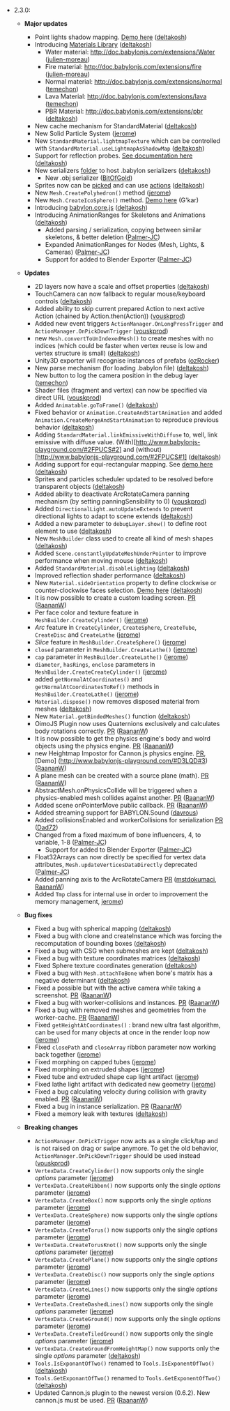 - 2.3.0:
  - **Major updates**
    - Point lights shadow mapping. [Demo here](http://www.babylonjs-playground.com/#LYCSQ#12) ([deltakosh](https://github.com/deltakosh))
    - Introducing [Materials Library](https://github.com/BabylonJS/Babylon.js/tree/master/materialsLibrary) ([deltakosh](https://github.com/deltakosh))
      - Water material: http://doc.babylonjs.com/extensions/Water ([julien-moreau](https://github.com/julien-moreau))
      - Fire material: http://doc.babylonjs.com/extensions/fire ([julien-moreau](https://github.com/julien-moreau))
      - Normal material: http://doc.babylonjs.com/extensions/normal ([temechon](https://github.com/temechon))
      - Lava Material: http://doc.babylonjs.com/extensions/lava ([temechon](https://github.com/temechon))
      - PBR Material: http://doc.babylonjs.com/extensions/pbr ([deltakosh](https://github.com/deltakosh))
    - New cache mechanism for StandardMaterial ([deltakosh](https://github.com/deltakosh))
    - New Solid Particle System ([jerome](https://github.com/jbousquie))
    - New `StandardMaterial.lightmapTexture` which can be controlled with `StandardMaterial.useLightmapAsShadowMap` ([deltakosh](https://github.com/deltakosh))
    - Support for reflection probes. [See documentation here](http://doc.babylonjs.com/tutorials/How_to_use_Reflection_probes) ([deltakosh](https://github.com/deltakosh))
    - New serializers [folder](https://github.com/BabylonJS/Babylon.js/serializers) to host .babylon serializers ([deltakosh](https://github.com/deltakosh))
      - New .obj serializer ([BitOfGold](https://github.com/BitOfGold))
    - Sprites now can be [picked](http://www.babylonjs-playground.com/#1XMVZW#4) and can use [actions](http://www.babylonjs-playground.com/#9RUHH#4) ([deltakosh](https://github.com/deltakosh))
    - New `Mesh.CreatePolyhedron()` method ([jerome](https://github.com/jbousquie))
    - New `Mesh.CreateIcoSphere()` method. [Demo here](http://www.babylonjs-playground.com/#24DUYD) (G'kar)
    - Introducing [babylon.core.js](http://doc.babylonjs.com/generals/Framework_versions) ([deltakosh](https://github.com/deltakosh))
    - Introducing AnimationRanges for Skeletons and Animations ([deltakosh](https://github.com/deltakosh))
      - Added parsing / serialization, copying between similar skeletons, &amp; better deletion ([Palmer-JC](https://github.com/Palmer-JC))
      - Expanded AnimationRanges for Nodes (Mesh, Lights, &amp; Cameras) ([Palmer-JC](https://github.com/Palmer-JC))
      - Support for added to Blender Exporter ([Palmer-JC](https://github.com/Palmer-JC))
  - **Updates**
    - 2D layers now have a scale and offset properties ([deltakosh](https://github.com/deltakosh))
    - TouchCamera can now fallback to regular mouse/keyboard controls ([deltakosh](https://github.com/deltakosh))
    - Added ability to skip current prepared Action to next active Action (chained by Action.then(Action)) ([vouskprod](http://www.github.com/vousk)) 
    - Added new event triggers `ActionManager.OnLongPressTrigger` and `ActionManager.OnPickDownTrigger` ([vouskprod](http://www.github.com/vousk)) 
    - new `Mesh.convertToUnIndexedMesh()` to create meshes with no indices (which could be faster when vertex reuse is low and vertex structure is small) ([deltakosh](https://github.com/deltakosh)) 
    - Unity3D exporter will recognise instances of prefabs ([ozRocker](https://github.com/punkoffice))
    - New parse mechanism (for loading .babylon file) ([deltakosh](https://github.com/deltakosh))   
    - New button to log the camera position in the debug layer ([temechon](https://github.com/temechon))
    - Shader files (fragment and vertex) can now be specified via direct URL ([vouskprod](http://www.github.com/vousk)) 
    - Added `Animatable.goToFrame()` ([deltakosh](https://github.com/deltakosh))   
    - Fixed behavior or `Animation.CreateAndStartAnimation` and added `Animation.CreateMergeAndStartAnimation` to reproduce previous behavior ([deltakosh](https://github.com/deltakosh))
    - Adding `StandardMaterial.linkEmissiveWithDiffuse` to, well, link emissive with diffuse value. (With)[http://www.babylonjs-playground.com/#2FPUCS#2] and (without)[http://www.babylonjs-playground.com/#2FPUCS#1] ([deltakosh](https://github.com/deltakosh))
    - Adding support for equi-rectangular mapping. See [demo here](http://www.babylonjs-playground.com/#27FN5R#12) ([deltakosh](https://github.com/deltakosh))
    - Sprites and particles scheduler updated to be resolved before transparent objects ([deltakosh](https://github.com/deltakosh))
    - Added ability to deactivate ArcRotateCamera panning mechanism (by setting panningSensibility to 0) ([vouskprod](http://www.github.com/vousk))    
    - Added `DirectionalLight.autoUpdateExtends` to prevent directional lights to adapt to scene extends ([deltakosh](https://github.com/deltakosh))
    - Added a new parameter to `debugLayer.show()` to define root element to use ([deltakosh](https://github.com/deltakosh))
    - New `MeshBuilder` class used to create all kind of mesh shapes ([deltakosh](https://github.com/deltakosh))
    - Added `Scene.constantlyUpdateMeshUnderPointer` to improve performance when moving mouse ([deltakosh](https://github.com/deltakosh))
    - Added `StandardMaterial.disableLighting` ([deltakosh](https://github.com/deltakosh))
    - Improved reflection shader performance ([deltakosh](https://github.com/deltakosh))
    - New `Material.sideOrientation` property to define clockwise or counter-clockwise faces selection. [Demo here](http://www.babylonjs-playground.com/#1TZJQY) ([deltakosh](https://github.com/deltakosh))
    - It is now possible to create a custom loading screen. [PR](https://github.com/BabylonJS/Babylon.js/pull/700) ([RaananW](https://github.com/RaananW))
    - Per face color and texture feature in `MeshBuilder.CreateCylinder()` ([jerome](https://github.com/jbousquie))
    - _Arc_ feature in `CreateCylinder`, `CreateSphere`, `CreateTube`, `CreateDisc` and `CreateLathe` ([jerome](https://github.com/jbousquie))
    - _Slice_ feature in `MeshBuilder.CreateSphere()` ([jerome](https://github.com/jbousquie))
    - `closed` parameter in `MeshBuilder.CreateLathe()` ([jerome](https://github.com/jbousquie))
    - `cap` parameter in `MeshBuilder.CreateLathe()` ([jerome](https://github.com/jbousquie))
    - `diameter`, `hasRings`, `enclose` parameters in `MeshBuilder.CreateCreateCylinder()` ([jerome](https://github.com/jbousquie))
    - added `getNormalAtCoordinates()` and `getNormalAtCoordinatesToRef()` methods in `MeshBuilder.CreateLathe()` ([jerome](https://github.com/jbousquie))
    - `Material.dispose()` now removes disposed material from meshes ([deltakosh](https://github.com/deltakosh))
    - New `Material.getBindedMeshes()` function ([deltakosh](https://github.com/deltakosh))
    - OimoJS Plugin now uses Quaternions exclusively and calculates body rotations correctly. [PR](https://github.com/BabylonJS/Babylon.js/pull/761) ([RaananW](https://github.com/RaananW))
    - It is now possible to get the physics engine's body and wolrd objects using the physics engine. [PR](https://github.com/BabylonJS/Babylon.js/pull/761) ([RaananW](https://github.com/RaananW))
    - new Heightmap Impostor for Cannon.js physics engine. [PR](https://github.com/BabylonJS/Babylon.js/pull/78), [Demo] (http://www.babylonjs-playground.com/#D3LQD#3) ([RaananW](https://github.com/RaananW))
    - A plane mesh can be created with a source plane (math). [PR](https://github.com/BabylonJS/Babylon.js/pull/779) ([RaananW](https://github.com/RaananW))
    - AbstractMesh.onPhysicsCollide will be triggered when a physics-enabled mesh collides against another. [PR](https://github.com/BabylonJS/Babylon.js/pull/806) ([RaananW](https://github.com/RaananW))
    - Added scene onPointerMove public callback. [PR](https://github.com/BabylonJS/Babylon.js/pull/810) ([RaananW](https://github.com/RaananW))
    - Added streaming support for BABYLON.Sound ([davrous](https://github.com/davrous))
    - Added collisionsEnabled and workerCollisions for serialization [PR](https://github.com/BabylonJS/Babylon.js/pull/830) ([Dad72](https://github.com/dad72))
    - Changed from a fixed maximum of bone influencers, 4, to variable, 1-8 ([Palmer-JC](https://github.com/Palmer-JC))
      - Support for added to Blender Exporter ([Palmer-JC](https://github.com/Palmer-JC))
    - Float32Arrays can now directly be specified for vertex data attributes, `Mesh.updateVerticesDataDirectly` deprecated ([Palmer-JC](https://github.com/Palmer-JC))
    - Added panning axis to the ArcRotateCamera [PR](https://github.com/BabylonJS/Babylon.js/pull/913) ([mstdokumaci](https://github.com/mstdokumaci), [RaananW](https://github.com/RaananW))
    - Added `Tmp` class for internal use in order to improvement the memory management, [jerome](https://github.com/jbousquie))


  - **Bug fixes**
    - Fixed a bug with spherical mapping ([deltakosh](https://github.com/deltakosh)) 
    - Fixed a bug with clone and createInstance which was forcing the recomputation of bounding boxes ([deltakosh](https://github.com/deltakosh)) 
    - Fixed a bug with CSG when submeshes are kept ([deltakosh](https://github.com/deltakosh)) 
    - Fixed a bug with texture coordinates matrices ([deltakosh](https://github.com/deltakosh))
    - Fixed Sphere texture coordinates generation ([deltakosh](https://github.com/deltakosh))
    - Fixed a bug with `Mesh.attachToBone` when bone's matrix has a negative determinant ([deltakosh](https://github.com/deltakosh))
    - Fixed a possible but with the active camera while taking a screenshot. [PR](https://github.com/BabylonJS/Babylon.js/pull/701) ([RaananW](https://github.com/RaananW))
    - Fixed a bug with worker-collisions and instances. [PR](https://github.com/BabylonJS/Babylon.js/pull/705) ([RaananW](https://github.com/RaananW))
    - Fixed a bug with removed meshes and geometries from the worker-cache. [PR](https://github.com/BabylonJS/Babylon.js/pull/711) ([RaananW](https://github.com/RaananW))
    - Fixed `getHeightAtCoordinates()` : brand new ultra fast algorithm, can be used for many objects at once in the render loop now ([jerome](https://github.com/jbousquie))
    - Fixed `closePath` and `closeArray` ribbon parameter now working back together ([jerome](https://github.com/jbousquie))
    - Fixed morphing on capped tubes  ([jerome](https://github.com/jbousquie))
    - Fixed morphing on extruded shapes  ([jerome](https://github.com/jbousquie))
    - Fixed tube and extruded shape cap light artifact  ([jerome](https://github.com/jbousquie))
    - Fixed lathe light artifact with dedicated new geometry  ([jerome](https://github.com/jbousquie))
    - Fixed a bug calculating velocity during collision with gravity enabled. [PR](https://github.com/BabylonJS/Babylon.js/pull/738) ([RaananW](https://github.com/RaananW))
    - Fixed a bug in instance serialization. [PR](https://github.com/BabylonJS/Babylon.js/pull/726) ([RaananW](https://github.com/RaananW))
    - Fixed a memory leak with textures ([deltakosh](https://github.com/deltakosh)) 
  - **Breaking changes**
    - `ActionManager.OnPickTrigger` now acts as a single click/tap and is not raised on drag or swipe anymore. To get the old behavior, `ActionManager.OnPickDownTrigger` should be used instead ([vouskprod](http://www.github.com/vousk)) 
    - `VertexData.CreateCylinder()` now supports only the single _options_ parameter ([jerome](https://github.com/jbousquie))
    - `VertexData.CreateRibbon()` now supports only the single _options_ parameter ([jerome](https://github.com/jbousquie))
    - `VertexData.CreateBox()` now supports only the single _options_ parameter ([jerome](https://github.com/jbousquie))
    - `VertexData.CreateSphere)` now supports only the single _options_ parameter ([jerome](https://github.com/jbousquie))
    - `VertexData.CreateTorus()` now supports only the single _options_ parameter ([jerome](https://github.com/jbousquie))
    - `VertexData.CreateTorusKnot()` now supports only the single _options_ parameter ([jerome](https://github.com/jbousquie))
    - `VertexData.CreatePlane()` now supports only the single _options_ parameter ([jerome](https://github.com/jbousquie))
    - `VertexData.CreateDisc()` now supports only the single _options_ parameter ([jerome](https://github.com/jbousquie))
    - `VertexData.CreateLines()` now supports only the single _options_ parameter ([jerome](https://github.com/jbousquie))
    - `VertexData.CreateDashedLines()` now supports only the single _options_ parameter ([jerome](https://github.com/jbousquie))
    - `VertexData.CreateGround()` now supports only the single _options_ parameter ([jerome](https://github.com/jbousquie))
    - `VertexData.CreateTiledGround()` now supports only the single _options_ parameter ([jerome](https://github.com/jbousquie))
    - `VertexData.CreateGroundFromHeightMap()` now supports only the single _options_ parameter ([deltakosh](https://github.com/deltakosh))
    - `Tools.IsExponantOfTwo()` renamed to `Tools.IsExponentOfTwo()` ([deltakosh](https://github.com/deltakosh))
    - `Tools.GetExponantOfTwo()` renamed to `Tools.GetExponentOfTwo()` ([deltakosh](https://github.com/deltakosh))
    - Updated Cannon.js plugin to the newest version (0.6.2). New cannon.js must be used. [PR](https://github.com/BabylonJS/Babylon.js/pull/755) ([RaananW](https://github.com/RaananW))
